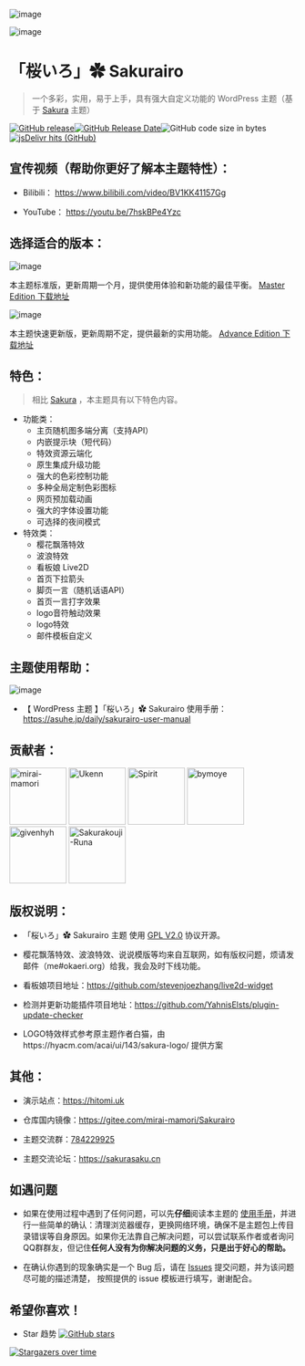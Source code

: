 ![image](https://cdn.jsdelivr.net/gh/mirai-mamori/web-img/img/ADTheme.jpg)

![image](https://cdn.jsdelivr.net/gh/mirai-mamori/web-img/img/MasterEdition.png)

<h1 align="left"> 「桜いろ」✿ Sakurairo </h1>

> 一个多彩，实用，易于上手，具有强大自定义功能的 WordPress 主题（基于 [Sakura](https://github.com/mashirozx/Sakura) 主题）

[![GitHub release](https://img.shields.io/github/v/release/mirai-mamori/Sakurairo.svg?style=for-the-badge&logo=appveyor)](https://github.com/mirai-mamori/Sakurairo/releases/latest)[![GitHub Release Date](https://img.shields.io/github/release-date/mirai-mamori/Sakurairo?style=for-the-badge&logo=appveyor)](https://github.com/mirai-mamori/Sakurairo/releases)![GitHub code size in bytes](https://img.shields.io/github/languages/code-size/mirai-mamori/Sakurairo?style=for-the-badge&logo=appveyor)[![jsDelivr hits (GitHub)](https://img.shields.io/jsdelivr/gh/hm/mirai-mamori/sakurairo?color=red&logo=jsdelivr&logoColor=red&style=for-the-badge)](https://www.jsdelivr.com/package/gh/mirai-mamori/sakurairo)

## 宣传视频（帮助你更好了解本主题特性）：

- Bilibili： https://www.bilibili.com/video/BV1KK41157Gg

- YouTube：  https://youtu.be/7hskBPe4Yzc

## 选择适合的版本：

![image](https://cdn.jsdelivr.net/gh/mirai-mamori/web-img/img/Masterbar.png)

本主题标准版，更新周期一个月，提供使用体验和新功能的最佳平衡。  [Master Edition 下载地址](https://github.com/mirai-mamori/Sakurairo) 

![image](https://cdn.jsdelivr.net/gh/mirai-mamori/web-img/img/Advancebar.png)

本主题快速更新版，更新周期不定，提供最新的实用功能。  [Advance Edition 下载地址](https://github.com/mirai-mamori/Sakurairo/tree/advance) 

## 特色：
> 相比 [Sakura](https://github.com/mashirozx/Sakura) ，本主题具有以下特色内容。

- 功能类：
    - 主页随机图多端分离（支持API）
    - 内嵌提示块（短代码）
    - 特效资源云端化
    - 原生集成升级功能
    - 强大的色彩控制功能
    - 多种全局定制色彩图标
    - 网页预加载动画
    - 强大的字体设置功能
    - 可选择的夜间模式
- 特效类：
    - 樱花飘落特效
    - 波浪特效
    - 看板娘 Live2D
    - 首页下拉箭头
    - 脚页一言（随机话语API）
    - 首页一言打字效果
    - logo音符触动效果
    - logo特效
    - 邮件模板自定义

## 主题使用帮助：

![image](https://cdn.jsdelivr.net/gh/mirai-mamori/web-img/img/helpgive.jpg)

- 【 WordPress 主题 】「桜いろ」✿ Sakurairo  使用手册：https://asuhe.jp/daily/sakurairo-user-manual

## 贡献者：

<a href="https://github.com/mirai-mamori"><img src="https://avatars3.githubusercontent.com/u/61381142?s=400" alt="mirai-mamori" width="100"></a>  <a href="https://github.com/Ukenn2112"><img src="https://avatars3.githubusercontent.com/u/60847880?s=400" alt="Ukenn" width="100"></a>  <a href="https://github.com/spirit1431007"><img src="https://avatars1.githubusercontent.com/u/29689177?s=400" alt="Spirit" width="100"></a>  <a href="https://github.com/bymoye"><img src="https://avatars2.githubusercontent.com/u/27877470?s=400" alt="bymoye" width="100"></a>  <a href="https://github.com/givenhyh"><img src="https://avatars3.githubusercontent.com/u/37971883?s=400" alt="givenhyh" width="100"></a>  <a href="https://github.com/Sakurakouji-Runa"><img src="https://avatars2.githubusercontent.com/u/46081776?s=400" alt="Sakurakouji-Runa" width="100"></a>  

## 版权说明：

- 「桜いろ」✿ Sakurairo  主题 使用 [GPL V2.0](https://github.com/mirai-mamori/Sakurairo/blob/master/LICENSE) 协议开源。

- 樱花飘落特效、波浪特效、说说模版等均来自互联网，如有版权问题，烦请发邮件（me#okaeri.org）给我，我会及时下线功能。

- 看板娘项目地址：https://github.com/stevenjoezhang/live2d-widget

- 检测并更新功能插件项目地址：https://github.com/YahnisElsts/plugin-update-checker

- LOGO特效样式参考原主题作者白猫，由https://hyacm.com/acai/ui/143/sakura-logo/ 提供方案

## 其他：

- 演示站点：https://hitomi.uk

- 仓库国内镜像：https://gitee.com/mirai-mamori/Sakurairo

- 主题交流群：[784229925](https://jq.qq.com/?_wv=1027&k=U5UJjRik)

- 主题交流论坛：https://sakurasaku.cn

## 如遇问题

- 如果在使用过程中遇到了任何问题，可以先**仔细**阅读本主题的 [使用手册](https://asuhe.jp/daily/sakurairo-user-manual)，并进行一些简单的确认：清理浏览器缓存，更换网络环境，确保不是主题包上传目录错误等自身原因。如果你无法靠自己解决问题，可以尝试联系作者或者询问QQ群群友，但记住**任何人没有为你解决问题的义务，只是出于好心的帮助。**  

- 在确认你遇到的现象确实是一个 Bug 后，请在 [Issues](https://github.com/mirai-mamori/Sakurairo/issues/new/choose) 提交问题，并为该问题尽可能的描述清楚，
按照提供的 issue 模板进行填写，谢谢配合。

## 希望你喜欢！
- Star 趋势  [![GitHub stars](https://img.shields.io/github/stars/mirai-mamori/Sakurairo?logo=github&style=social)](https://github.com/mirai-mamori/Sakurairo/stargazers)

[![Stargazers over time](https://starchart.cc/mirai-mamori/Sakurairo.svg)](https://starchart.cc/mirai-mamori/Sakurairo)

